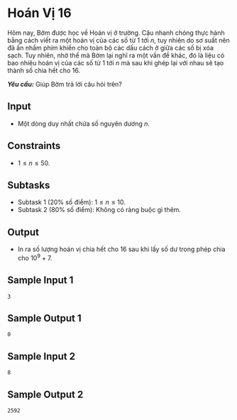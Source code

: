 # Hoán Vị 16

Hôm nay, Bờm được học về Hoán vị ở trường. Cậu nhanh chóng thực hành bằng cách viết ra một hoán vị của các số từ $1$ tới $n,$ tuy nhiên do sơ suất nên đã ấn nhầm phím khiến cho toàn bộ các dấu cách ở giữa các số bị xóa sạch. Tuy nhiên, nhờ thế mà Bờm lại nghĩ ra một vấn đề khác, đó là liệu có bao nhiêu hoán vị của các số từ $1$ tới $n$ mà sau khi ghép lại với nhau sẽ tạo thành số chia hết cho $16$.

***Yêu cầu:*** Giúp Bờm trả lời câu hỏi trên?

## Input

- Một dòng duy nhất chứa số nguyên dương $n$.

## Constraints

- $1 \le n \le 50$.

## Subtasks

- Subtask $1$ ($20\%$ số điểm): $1 \le n \le 10$.
- Subtask $2$ ($80\%$ số điểm): Không có ràng buộc gì thêm.

## Output

- In ra số lượng hoán vị chia hết cho $16$ sau khi lấy số dư trong phép chia cho $10^9 + 7$.

## Sample Input 1

```
3
```

## Sample Output 1

```
0
```

## Sample Input 2

```
8
```

## Sample Output 2

```
2592
```

